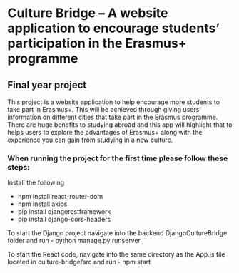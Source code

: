 # Culture Bridge – A website application to encourage students’ participation in the Erasmus+ programme
## Final year project

This project is a website application to help encourage more students to take part in Erasmus+. This will be achieved through giving users’ information on different cities that take part in the Erasmus programme. There are huge benefits to studying abroad and this app will highlight that to helps users to explore the advantages of Erasmus+ along with the experience you can gain from studying in a new culture.

### When running the project for the first time please follow these steps:
Install the following
- npm install react-router-dom 
- npm install axios
- pip install djangorestframework
- pip install django-cors-headers

To start the Django project navigate into the backend DjangoCultureBridge folder and run - python manage.py runserver

To start the React code, navigate into the same directory as the App.js file located in culture-bridge/src and run - npm start
